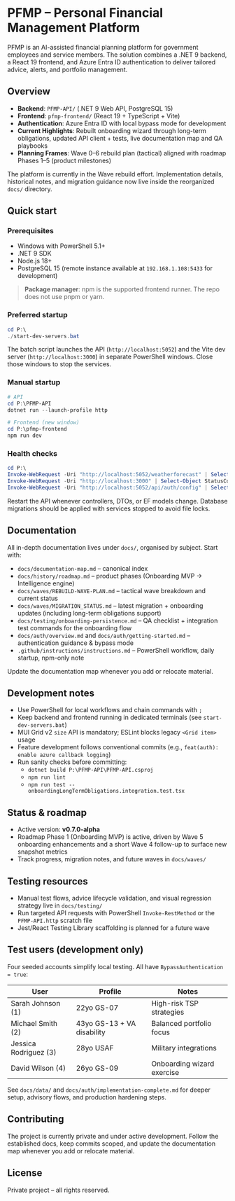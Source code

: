 # PFMP – Personal Financial Management Platform

PFMP is an AI-assisted financial planning platform for government employees and service members. The solution combines a .NET 9 backend, a React 19 frontend, and Azure Entra ID authentication to deliver tailored advice, alerts, and portfolio management.

## Overview

- **Backend**: `PFMP-API/` (.NET 9 Web API, PostgreSQL 15)
- **Frontend**: `pfmp-frontend/` (React 19 + TypeScript + Vite)
- **Authentication**: Azure Entra ID with local bypass mode for development
- **Current Highlights**: Rebuilt onboarding wizard through long-term obligations, updated API client + tests, live documentation map and QA playbooks
- **Planning Frames**: Wave 0–6 rebuild plan (tactical) aligned with roadmap Phases 1–5 (product milestones)

The platform is currently in the Wave rebuild effort. Implementation details, historical notes, and migration guidance now live inside the reorganized `docs/` directory.

## Quick start

### Prerequisites
- Windows with PowerShell 5.1+
- .NET 9 SDK
- Node.js 18+
- PostgreSQL 15 (remote instance available at `192.168.1.108:5433` for development)

> **Package manager**: npm is the supported frontend runner. The repo does not use pnpm or yarn.

### Preferred startup

```powershell
cd P:\
./start-dev-servers.bat
```

The batch script launches the API (`http://localhost:5052`) and the Vite dev server (`http://localhost:3000`) in separate PowerShell windows. Close those windows to stop the services.

### Manual startup

```powershell
# API
cd P:\PFMP-API
dotnet run --launch-profile http

# Frontend (new window)
cd P:\pfmp-frontend
npm run dev
```

### Health checks

```powershell
cd P:\
Invoke-WebRequest -Uri "http://localhost:5052/weatherforecast" | Select-Object StatusCode
Invoke-WebRequest -Uri "http://localhost:3000" | Select-Object StatusCode
Invoke-WebRequest -Uri "http://localhost:5052/api/auth/config" | Select-Object Content
```

Restart the API whenever controllers, DTOs, or EF models change. Database migrations should be applied with services stopped to avoid file locks.

## Documentation

All in-depth documentation lives under `docs/`, organised by subject. Start with:

- `docs/documentation-map.md` – canonical index
- `docs/history/roadmap.md` – product phases (Onboarding MVP → Intelligence engine)
- `docs/waves/REBUILD-WAVE-PLAN.md` – tactical wave breakdown and current status
- `docs/waves/MIGRATION_STATUS.md` – latest migration + onboarding updates (including long-term obligations support)
- `docs/testing/onboarding-persistence.md` – QA checklist + integration test commands for the onboarding flow
- `docs/auth/overview.md` and `docs/auth/getting-started.md` – authentication guidance & bypass mode
- `.github/instructions/instructions.md` – PowerShell workflow, daily startup, npm-only note

Update the documentation map whenever you add or relocate material.

## Development notes

- Use PowerShell for local workflows and chain commands with `;`
- Keep backend and frontend running in dedicated terminals (see `start-dev-servers.bat`)
- MUI Grid v2 `size` API is mandatory; ESLint blocks legacy `<Grid item>` usage
- Feature development follows conventional commits (e.g., `feat(auth): enable azure callback logging`)
- Run sanity checks before committing:
  - `dotnet build P:\PFMP-API\PFMP-API.csproj`
  - `npm run lint`
  - `npm run test -- onboardingLongTermObligations.integration.test.tsx`

## Status & roadmap

- Active version: **v0.7.0-alpha**
- Roadmap Phase 1 (Onboarding MVP) is active, driven by Wave 5 onboarding enhancements and a short Wave 4 follow-up to surface new snapshot metrics
- Track progress, migration notes, and future waves in `docs/waves/`

## Testing resources

- Manual test flows, advice lifecycle validation, and visual regression strategy live in `docs/testing/`
- Run targeted API requests with PowerShell `Invoke-RestMethod` or the `PFMP-API.http` scratch file
- Jest/React Testing Library scaffolding is planned for a future wave

## Test users (development only)

Four seeded accounts simplify local testing. All have `BypassAuthentication = true`:

| User | Profile | Notes |
|------|---------|-------|
| Sarah Johnson (1) | 22yo GS-07 | High-risk TSP strategies |
| Michael Smith (2) | 43yo GS-13 + VA disability | Balanced portfolio focus |
| Jessica Rodriguez (3) | 28yo USAF | Military integrations |
| David Wilson (4) | 26yo GS-09 | Onboarding wizard exercise |

See `docs/data/` and `docs/auth/implementation-complete.md` for deeper setup, advisory flows, and production hardening steps.

## Contributing

The project is currently private and under active development. Follow the established docs, keep commits scoped, and update the documentation map whenever you add or relocate material.

## License

Private project – all rights reserved.